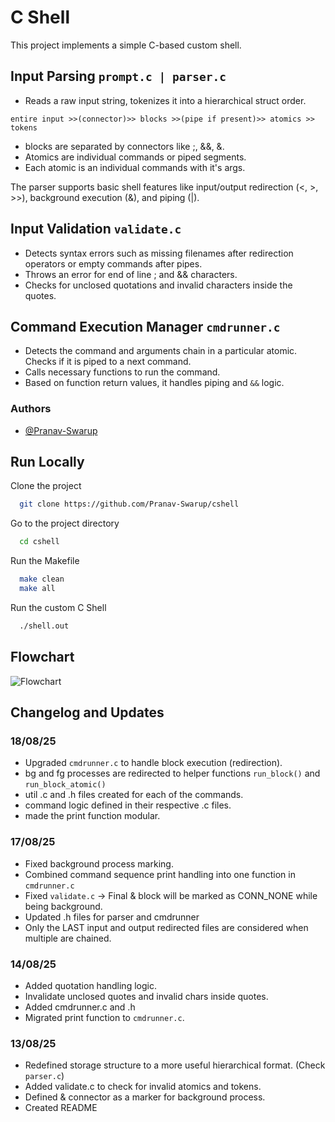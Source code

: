 
# C Shell

This project implements a simple C-based  custom shell. 


## Input Parsing `prompt.c | parser.c`

- Reads a raw input string, tokenizes it into a hierarchical struct order.

`entire input >>(connector)>> blocks >>(pipe if present)>> atomics >> tokens`

- blocks are separated by connectors like ;, &&, &.
- Atomics are individual commands or piped segments.
- Each atomic is an individual commands with it's args.

The parser supports basic shell features like input/output redirection (<, >, >>), background execution (&), and piping (|).

## Input Validation `validate.c`

- Detects syntax errors such as missing filenames after redirection operators or empty commands after pipes.
- Throws an error for end of line ; and && characters.
- Checks for unclosed quotations and invalid characters inside the quotes.

## Command Execution Manager `cmdrunner.c`

- Detects the command and arguments chain in a particular atomic. Checks if it is piped to a next command.
- Calls necessary functions to run the command.
- Based on function return values, it handles piping and `&&` logic. 

### Authors

- [@Pranav-Swarup](https://www.github.com/Pranav-Swarup)
## Run Locally

Clone the project

```bash
  git clone https://github.com/Pranav-Swarup/cshell
```

Go to the project directory

```bash
  cd cshell
```

Run the Makefile

```bash
  make clean
  make all
```

Run the custom C Shell

```bash
  ./shell.out
```


## Flowchart

![Flowchart](https://drive.google.com/uc?export=view&id=1eQw-eO-wYOgVBsulXUYqVlMT7qjFkNko)


## Changelog and Updates

### 18/08/25

- Upgraded `cmdrunner.c` to handle block execution (redirection).
- bg and fg processes are redirected to helper functions `run_block()` and `run_block_atomic()`
- util .c and .h files created for each of the commands. 
- command logic defined in their respective .c files.
- made the print function modular.

### 17/08/25

- Fixed background process marking.
- Combined command sequence print handling into one function in `cmdrunner.c`
- Fixed `validate.c` -> Final & block will be marked as CONN_NONE while being background.
- Updated .h files for parser and cmdrunner
- Only the LAST input and output redirected files are considered when multiple are chained.


### 14/08/25

- Added quotation handling logic.
- Invalidate unclosed quotes and invalid chars inside quotes.
- Added cmdrunner.c and .h 
- Migrated print function to `cmdrunner.c`.


### 13/08/25

- Redefined storage structure to a more useful hierarchical format. (Check `parser.c`)
- Added validate.c to check for invalid atomics and tokens.
- Defined & connector as a marker for background process. 
- Created README

